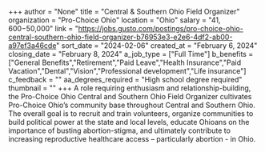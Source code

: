 +++
author = "None"
title = "Central & Southern Ohio Field Organizer"
organization = "Pro-Choice Ohio"
location = "Ohio"
salary = "$41,600-$50,000"
link = "https://jobs.gusto.com/postings/pro-choice-ohio-central-southern-ohio-field-organizer-b76953e3-e2e6-4df2-ab00-a97ef3a46cde"
sort_date = "2024-02-06"
created_at = "February 6, 2024"
closing_date = "February 8, 2024"
a_job_type = ["Full Time"]
b_benefits = ["General Benefits","Retirement","Paid Leave","Health Insurance","Paid Vacation","Dental","Vision","Professional development","Life insurance"]
c_feedback = ""
aa_degrees_required = "High school degree required"
thumbnail = ""
+++
A role requiring enthusiasm and relationship-building, the Pro-Choice Ohio Central and Southern Ohio Field Organizer cultivates Pro-Choice Ohio’s community base throughout Central and Southern Ohio. The overall goal is to recruit and train volunteers, organize communities to build political power at the state and local levels, educate Ohioans on the importance of busting abortion-stigma, and ultimately contribute to increasing reproductive healthcare access – particularly abortion - in Ohio.